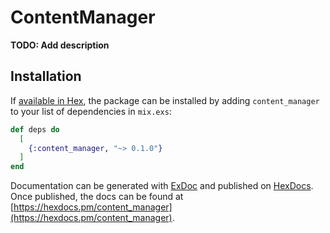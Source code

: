 # ContentManager

**TODO: Add description**

## Installation

If [available in Hex](https://hex.pm/docs/publish), the package can be installed
by adding `content_manager` to your list of dependencies in `mix.exs`:

```elixir
def deps do
  [
    {:content_manager, "~> 0.1.0"}
  ]
end
```

Documentation can be generated with [ExDoc](https://github.com/elixir-lang/ex_doc)
and published on [HexDocs](https://hexdocs.pm). Once published, the docs can
be found at [https://hexdocs.pm/content_manager](https://hexdocs.pm/content_manager).

